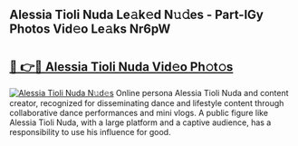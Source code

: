 ## Alessia Tioli Nuda Le𝚊k𝚎d N𝚞𝚍es - Part-lGy Photos Vid𝚎o Le𝚊ks Nr6pW

# <h2><a href="http://fbelkc8.evod.top/?m=Alessia+Tioli+Nuda">🔗 👉🔴 Alessia Tioli Nuda Vid𝚎o Ph𝚘t𝚘s</a></h2>

[![Alessia Tioli Nuda N𝚞d𝚎s](https://i.imgur.com/8V9OHl7.gif)](http://fbelkc8.evod.top/?m=Alessia+Tioli+Nuda)
Online persona Alessia Tioli Nuda and content creator, recognized for disseminating dance and lifestyle content through collaborative dance performances and mini vlogs. A public figure like Alessia Tioli Nuda, with a large platform and a captive audience, has a responsibility to use his influence for good. 
